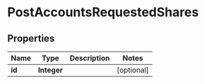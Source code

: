 

# PostAccountsRequestedShares

## Properties

Name | Type | Description | Notes
------------ | ------------- | ------------- | -------------
**id** | **Integer** |  |  [optional]



